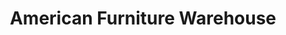 ---
title: "American Furniture Warehouse"
url: /thornton/american-furniture-warehouse/
shop: Möbel
---